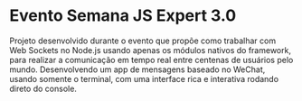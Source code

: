 # Evento Semana JS Expert 3.0

Projeto desenvolvido durante o evento que propõe como trabalhar com Web Sockets no Node.js usando apenas os módulos nativos do framework, para realizar a comunicação em tempo real entre centenas de usuários pelo mundo. Desenvolvendo um app de mensagens baseado no WeChat, usando somente o terminal, com uma interface rica e interativa rodando direto do console.